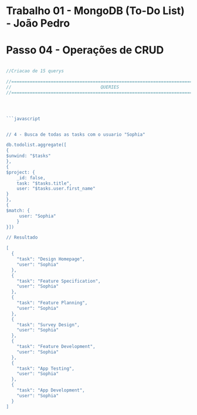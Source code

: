# Trabalho 01 - MongoDB (To-Do List) - João Pedro
# Passo 04 - Operações de CRUD

```javascript

//Criacao de 15 querys

//================================================================================
//                                  QUERIES
//================================================================================




```javascript


// 4 - Busca de todas as tasks com o usuario "Sophia"

db.todolist.aggregate([
{
$unwind: "$tasks"
},
{
$project: {
    _id: false,
    task: "$tasks.title",
    user: "$tasks.user.first_name"
}
},
{
$match: {
     user: "Sophia"
    }
}])

// Resultado

[
  {
    "task": "Design Homepage",
    "user": "Sophia"
  },
  {
    "task": "Feature Specification",
    "user": "Sophia"
  },
  {
    "task": "Feature Planning",
    "user": "Sophia"
  },
  {
    "task": "Survey Design",
    "user": "Sophia"
  },
  {
    "task": "Feature Development",
    "user": "Sophia"
  },
  {
    "task": "App Testing",
    "user": "Sophia"
  },
  {
    "task": "App Development",
    "user": "Sophia"
  }
]


```








